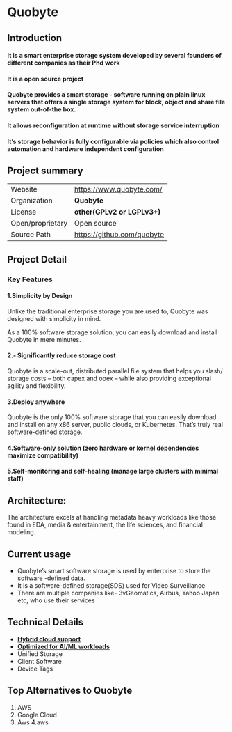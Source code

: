 ﻿#   **Quobyte**
## **Introduction**

#### It is a smart enterprise storage system developed by several founders of different companies as their Phd work 
#### It is a open source project
#### Quobyte provides a smart storage -   software running on plain linux servers that offers a single storage system for block, object and share file system out-of-the box.
#### It  allows reconfiguration at runtime without storage service interruption
#### It’s storage behavior is fully configurable via policies which also control automation and hardware independent configuration
## Project summary
| | |                                             
|----------------|----------------|
|Website|https://www.quobyte.com/|      
|Organization|**Quobyte**|
|License|**other(GPLv2 or LGPLv3+)**|
|Open/proprietary|Open source
|Source Path|https://github.com/quobyte 

## Project Detail
### **Key Features**
#### 1.Simplicity by Design
Unlike the traditional enterprise storage you are used to, Quobyte was designed with simplicity in mind.

As a 100% software storage solution, you can easily download and install Quobyte in mere minutes.
#### 2.-   Significantly reduce storage cost
Quobyte is a scale-out, distributed parallel file system that helps you slash/ storage costs – both capex and opex – while also providing exceptional agility and flexibility.
#### 3.**Deploy anywhere**
Quobyte is the only 100% software storage that you can easily download and install on any x86 server, public clouds, or Kubernetes. That’s truly real software-defined storage.
#### 4.Software-only solution (zero hardware or kernel dependencies maximize compatibility)
#### 5.Self-monitoring and self-healing (manage large clusters with minimal staff)
## **Architecture:**
The architecture excels at handling metadata heavy workloads like those found in EDA, media & entertainment, the life sciences, and financial modeling.
## Current usage
 - Quobyte’s smart software storage is used by enterprise to store the software -defined data. 
 - It is a software-defined storage(SDS) used for Video Surveillance 
 - There are multiple companies like- 3vGeomatics, Airbus, Yahoo Japan etc, who use their  services
## Technical Details
- **[Hybrid cloud support](https://www.quobyte.com/storage-for/video-surveillance/)**
- **[Optimized for AI/ML workloads](https://www.quobyte.com/storage-for/video-surveillance/)**
- Unified Storage
- Client Software
- Device Tags
## Top Alternatives to Quobyte
1. AWS
2. Google Cloud 
3. Aws
4.aws
